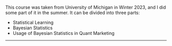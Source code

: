 This course was taken from University of Michigan in Winter 2023, and I did some part of it in the summer. It can be divided into three parts:

* Statistical Learning
* Bayesian Statistics
* Usage of Bayesian Statistics in Quant Marketing

---


